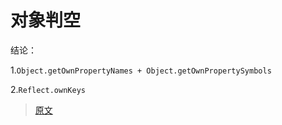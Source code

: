 # 对象判空

结论：

1.`Object.getOwnPropertyNames + Object.getOwnPropertySymbols`

2.`Reflect.ownKeys`


> [原文](https://juejin.cn/post/7275220813619298367)
